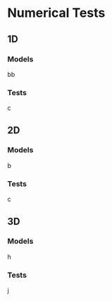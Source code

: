 # Numerical Tests

## 1D

### Models
bb
### Tests
c

## 2D

### Models
b
### Tests
c

## 3D

### Models
h
### Tests
j
